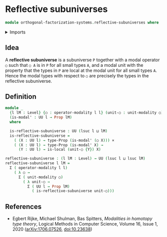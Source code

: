 # Reflective subuniverses

```agda
module orthogonal-factorization-systems.reflective-subuniverses where
```

<details><summary>Imports</summary>

```agda
open import foundation.cartesian-product-types
open import foundation.dependent-pair-types
open import foundation.propositions
open import foundation.universe-levels

open import orthogonal-factorization-systems.local-types
open import orthogonal-factorization-systems.modal-operators
```

</details>

## Idea

A **reflective subuniverse** is a subuniverse `P` together with a modal operator
`○` such that `○ A` is in `P` for all small types `A`, and a modal unit with the
property that the types in `P` are local at the modal unit for all small types
`A`. Hence the modal types with respect to `○` are precisely the types in the
reflective subuniverse.

## Definition

```agda
module _
  {l lM : Level} {○ : operator-modality l l} (unit-○ : unit-modality ○)
  (is-modal' : UU l → Prop lM)
  where

  is-reflective-subuniverse : UU (lsuc l ⊔ lM)
  is-reflective-subuniverse =
    ( (X : UU l) → type-Prop (is-modal' (○ X))) ×
    ( (X : UU l) → type-Prop (is-modal' X) →
      (Y : UU l) → is-local (unit-○ {Y}) X)

reflective-subuniverse : (l lM : Level) → UU (lsuc l ⊔ lsuc lM)
reflective-subuniverse l lM =
  Σ ( operator-modality l l)
    ( λ ○ →
      Σ ( unit-modality ○)
        ( λ unit-○ →
          Σ ( UU l → Prop lM)
            ( is-reflective-subuniverse unit-○)))
```

## References

- Egbert Rijke, Michael Shulman, Bas Spitters, _Modalities in homotopy type
  theory_, Logical Methods in Computer Science, Volume 16, Issue 1, 2020
  ([arXiv:1706.07526](https://arxiv.org/abs/1706.07526),
  [doi:10.23638](https://doi.org/10.23638/LMCS-16%281%3A2%292020))

